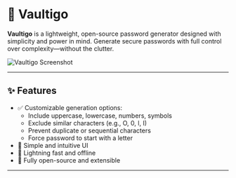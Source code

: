 # 🔐 Vaultigo

**Vaultigo** is a lightweight, open-source password generator designed with simplicity and power in mind. Generate secure passwords with full control over complexity—without the clutter.

![Vaultigo Screenshot](https://i.ibb.co/JR8cJ7BQ/Screenshot-2025-07-27-170854.png) <!-- Optional: add a screenshot of your app -->

---

## ✨ Features

- ✅ Customizable generation options:
  - Include uppercase, lowercase, numbers, symbols
  - Exclude similar characters (e.g., O, 0, l, I)
  - Prevent duplicate or sequential characters
  - Force password to start with a letter
- 🎯 Simple and intuitive UI
- 🚀 Lightning fast and offline
- 🧩 Fully open-source and extensible

---
